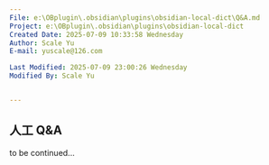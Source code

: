 ```yaml
---
File: e:\OBplugin\.obsidian\plugins\obsidian-local-dict\Q&A.md
Project: e:\OBplugin\.obsidian\plugins\obsidian-local-dict
Created Date: 2025-07-09 10:33:58 Wednesday
Author: Scale Yu
E-mail: yuscale@126.com

Last Modified: 2025-07-09 23:00:26 Wednesday
Modified By: Scale Yu


---
```


## 人工 Q&A

to be continued...